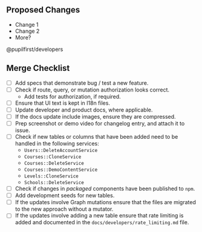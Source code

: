 ## Proposed Changes

- Change 1
- Change 2
- More?

@pupilfirst/developers

## Merge Checklist

- [ ] Add specs that demonstrate bug / test a new feature.
- [ ] Check if route, query, or mutation authorization looks correct.
  - Add tests for authorization, if required.
- [ ] Ensure that UI text is kept in I18n files.
- [ ] Update developer and product docs, where applicable.
- [ ] If the docs update include images, ensure they are compressed.
- [ ] Prep screenshot or demo video for changelog entry, and attach it to issue.
- [ ] Check if new tables or columns that have been added need to be handled in the following services:
  - `Users::DeleteAccountService`
  - `Courses::CloneService`
  - `Courses::DeleteService`
  - `Courses::DemoContentService`
  - `Levels::CloneService`
  - `Schools::DeleteService`
- [ ] Check if changes in _packaged_ components have been published to `npm`.
- [ ] Add development seeds for new tables.
- [ ] If the updates involve Graph mutations ensure that the files are migrated to the new approach without a mutator.
- [ ] If the updates involve adding a new table ensure that rate limiting is added and documented in the `docs/developers/rate_limiting.md` file.
